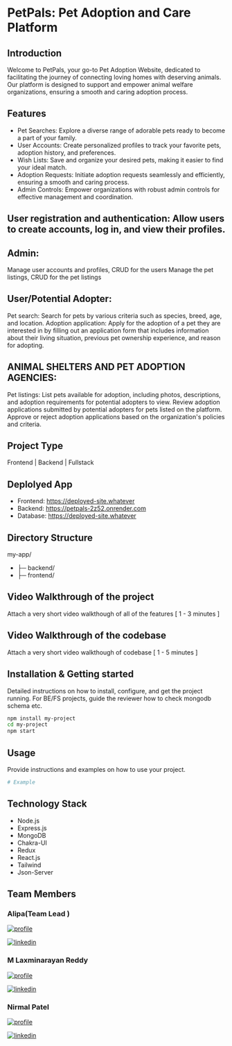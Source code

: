 # PetPals: Pet Adoption and Care Platform

## Introduction
Welcome to PetPals, your go-to Pet Adoption Website, dedicated to facilitating the journey of connecting loving homes with deserving animals. Our platform is designed to support and empower animal welfare organizations, ensuring a smooth and caring adoption process.

## Features
-  Pet Searches: Explore a diverse range of adorable pets ready to become a part of your family.
-  User Accounts: Create personalized profiles to track your favorite pets, adoption history, and preferences.
-  Wish Lists: Save and organize your desired pets, making it easier to find your ideal match.
-  Adoption Requests: Initiate adoption requests seamlessly and efficiently, ensuring a smooth and caring process.
-  Admin Controls: Empower organizations with robust admin controls for effective management and coordination.


## User registration and authentication: Allow users to create accounts, log in, and view their profiles.
## Admin:
Manage user accounts and profiles, CRUD for the users
Manage the pet listings, CRUD for the pet listings

## User/Potential Adopter:

Pet search: Search for pets by various criteria such as species, breed, age, and location.
Adoption application: Apply for the adoption of a pet they are interested in by filling out an application form that includes information about their living situation, previous pet ownership experience, and reason for adopting.

## ANIMAL SHELTERS AND PET ADOPTION AGENCIES:

Pet listings: List pets available for adoption, including photos, descriptions, and adoption requirements for potential adopters to view.
Review adoption applications submitted by potential adopters for pets listed on the platform.
Approve or reject adoption applications based on the organization's policies and criteria.

## Project Type
Frontend | Backend | Fullstack

## Deplolyed App
- Frontend: https://deployed-site.whatever
- Backend: https://petpals-2z52.onrender.com
- Database: https://deployed-site.whatever

## Directory Structure
my-app/
 - ├─ backend/
 - ├─ frontend/


## Video Walkthrough of the project
Attach a very short video walkthough of all of the features [ 1 - 3 minutes ]

## Video Walkthrough of the codebase
Attach a very short video walkthough of codebase [ 1 - 5 minutes ]

## Installation & Getting started
Detailed instructions on how to install, configure, and get the project running. For BE/FS projects, guide the reviewer how to check mongodb schema etc.

```bash
npm install my-project
cd my-project
npm start
```

## Usage
Provide instructions and examples on how to use your project.

```bash
# Example
```



## Technology Stack
- Node.js
- Express.js
- MongoDB
- Chakra-UI
- Redux
- React.js
- Tailwind
- Json-Server

## Team Members 
### Alipa(Team Lead )
[![profile](https://img.shields.io/badge/Github-000?style=for-the-badge&logo=ko-fi&logoColor=white)](https://github.com/Alipakkr)

[![linkedin](https://img.shields.io/badge/Linkedin-0A66C2?style=for-the-badge&logo=linkedin&logoColor=white)](https://www.linkedin.com/in/alipa-55b365285/)

### M Laxminarayan Reddy
[![profile](https://img.shields.io/badge/Github-000?style=for-the-badge&logo=ko-fi&logoColor=white)](https://github.com/imlnr)

[![linkedin](https://img.shields.io/badge/Linkedin-0A66C2?style=for-the-badge&logo=linkedin&logoColor=white)](https://www.linkedin.com/in/alipa-55b365285/)

### Nirmal Patel 
[![profile](https://img.shields.io/badge/Github-000?style=for-the-badge&logo=ko-fi&logoColor=white)](https://github.com/nirmalpatel26)

[![linkedin](https://img.shields.io/badge/Linkedin-0A66C2?style=for-the-badge&logo=linkedin&logoColor=white)](https://www.linkedin.com/in/alipa-55b365285/)

